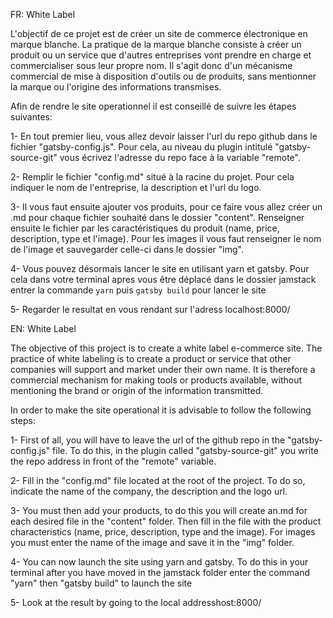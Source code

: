 FR: White Label

L'objectif de ce projet est de créer un site de commerce électronique en marque blanche. La pratique de la marque blanche 
consiste à créer un produit ou un service que d'autres entreprises vont prendre en charge et commercialiser sous leur 
propre nom. Il s'agit donc d'un mécanisme commercial de mise à disposition d'outils ou de produits, sans mentionner la 
marque ou l'origine des informations transmises.

Afin de rendre le site operationnel il est conseillé de suivre les étapes suivantes:

1- En tout premier lieu, vous allez devoir laisser l'url du repo github dans le fichier "gatsby-config.js". Pour cela, au niveau du plugin intitulé "gatsby-source-git" vous écrivez l'adresse du repo face à la variable "remote".

2- Remplir le fichier "config.md" situé à la racine du projet. Pour cela indiquer le nom de l'entreprise, la description et
l'url du logo.

3- Il vous faut ensuite ajouter vos produits, pour ce faire vous allez créer un .md pour chaque fichier souhaité dans le 
dossier "content". Renseigner ensuite le fichier par les caractéristiques du produit (name, price, description, type et
l'image). Pour les images il vous faut renseigner le nom de l'image et sauvegarder celle-ci dans le dossier "img".

4- Vous pouvez désormais lancer le site en utilisant yarn et gatsby. Pour cela dans votre terminal apres vous être déplacé 
dans le dossier jamstack entrer la commande `yarn` puis `gatsby build` pour lancer le site

5- Regarder le resultat en vous rendant sur l'adress localhost:8000/




EN: White Label

The objective of this project is to create a white label e-commerce site. The practice of white labeling 
is to create a product or service that other companies will support and market under their 
own name. It is therefore a commercial mechanism for making tools or products available, without mentioning the 
brand or origin of the information transmitted.

In order to make the site operational it is advisable to follow the following steps:

1- First of all, you will have to leave the url of the github repo in the "gatsby-config.js" file. To do this, in the plugin called "gatsby-source-git" you write the repo address in front of the "remote" variable.

2- Fill in the "config.md" file located at the root of the project. To do so, indicate the name of the company, the description and
the logo url.

3- You must then add your products, to do this you will create an.md for each desired file in the 
"content" folder. Then fill in the file with the product characteristics (name, price, description, type and
the image). For images you must enter the name of the image and save it in the "img" folder.

4- You can now launch the site using yarn and gatsby. To do this in your terminal after you have moved 
in the jamstack folder enter the command "yarn" then "gatsby build" to launch the site

5- Look at the result by going to the local addresshost:8000/
